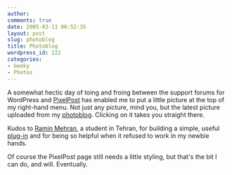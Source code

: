 ```yaml
---
author:
comments: true
date: 2005-03-11 06:52:35
layout: post
slug: photoblog
title: Photoblog
wordpress_id: 222
categories:
- Geeky
- Photos
---
```


A somewhat hectic day of toing and froing between the support forums for WordPress and [PixelPost](http://pixelpost.org/) has enabled me to put a little picture at the top of my right-hand menu. Not just any picture, mind you, but the latest picture uploaded from my [photoblog](http://photos.jeremycherfas.net/). Clicking on it takes you straight there.

Kudos to [Ramin Mehran](http://weblog.raminia.com/), a student in Tehran, for building a simple, useful [plug-in](http://weblog.raminia.com/wp-hacks/) and for being so helpful when it refused to work in my newbie hands.

Of course the PixelPost page still needs a little styling, but that's the bit I can do, and will. Eventually.

